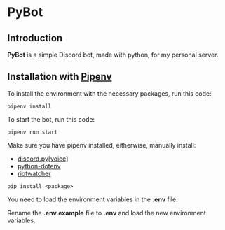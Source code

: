 # PyBot

## Introduction

**PyBot** is a simple Discord bot, made with python, for my personal server.

## Installation with [Pipenv][pipenv-web]

To install the environment with the necessary packages, run this code:

`pipenv install`

To start the bot, run this code:

`pipenv run start`

Make sure you have pipenv installed, eitherwise, manually install:

- [discord.py[voice]][discord.py-web]
- [python-dotenv][python-dotenv-web]
- [riotwatcher][riotwatcher-web]

`pip install <package>`

You need to load the environment variables in the **.env** file.

Rename the **.env.example** file to **.env** and load the new environment variables.

[pipenv-web]: https://github.com/pypa/pipenv/blob/master/README.md
[discord.py-web]: https://pypi.org/project/discord.py/
[riotwatcher-web]: https://pypi.org/project/riotwatcher/
[python-dotenv-web]: https://pypi.org/project/python-dotenv/
